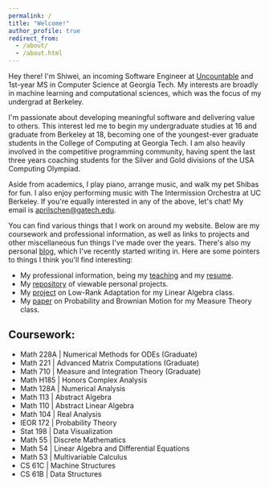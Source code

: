 ```yaml
---
permalink: /
title: "Welcome!"
author_profile: true
redirect_from: 
  - /about/
  - /about.html
---
```


Hey there! I'm Shiwei, an incoming Software Engineer at [Uncountable](https://www.uncountable.com/) and 1st-year MS in Computer Science at Georgia Tech. My interests are broadly in machine learning and computational sciences, which was the focus of my undergrad at Berkeley.

I'm passionate about developing meaningful software and delivering value to others. This interest led me to begin my undergraduate studies at 16 and graduate from Berkeley at 18, becoming one of the youngest-ever graduate students in the College of Computing at Georgia Tech. I am also heavily involved in the competitive programming community, having spent the last three years coaching students for the Silver and Gold divisions of the USA Computing Olympiad. 

Aside from academics, I play piano, arrange music, and walk my pet Shibas for fun. I also enjoy performing music with The Intermission Orchestra at UC Berkeley. If you're equally interested in any of the above, let's chat! My email is [aprilschen@gatech.edu](mailto:aprilschen@gatech.edu).

You can find various things that I work on around my website. Below are my coursework and professional information, as well as links to projects and other miscellaneous fun things I've made over the years. There's also my personal [blog](/year-archive), which I've recently started writing in. Here are some pointers to things I think you'll find interesting:

 - My professional information, being my [teaching](/teaching) and my [resume](/files/shiwei_chen_resume.pdf).
 - My [repository](https://github.com/aprilschen) of viewable personal projects.
 - My [project](/files/LoRA_LinAlg.pdf) on Low-Rank Adaptation for my Linear Algebra class.
 - My [paper](/files/Math710final.pdf) on Probability and Brownian Motion for my Measure Theory class.


## Coursework:
- Math 228A | Numerical Methods for ODEs (Graduate)
- Math 221 | Advanced Matrix Computations (Graduate)
- Math 710 | Measure and Integration Theory (Graduate)
- Math H185 | Honors Complex Analysis
- Math 128A | Numerical Analysis
- Math 113 | Abstract Algebra
- Math 110 | Abstract Linear Algebra
- Math 104 | Real Analysis
- IEOR 172 | Probability Theory
- Stat 198 | Data Visualization
- Math 55 | Discrete Mathematics
- Math 54 | Linear Algebra and Differential Equations
- Math 53 | Multivariable Calculus
- CS 61C | Machine Structures
- CS 61B | Data Structures